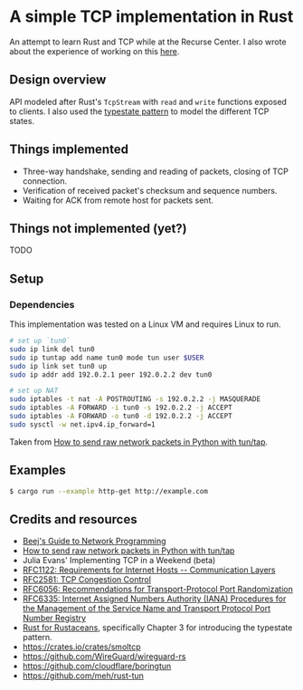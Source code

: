 # A simple TCP implementation in Rust

An attempt to learn Rust and TCP while at the Recurse Center. I also wrote about
the experience of working on this [here](https://stace.dev/rc-05-tcp-in-rust/).


## Design overview

API modeled after Rust's `TcpStream` with `read` and `write` functions exposed
to clients. I also used the [typestate
pattern](https://stace.dev/rc-04-typechecking-tcp-states-in-rust/) to model the
different TCP states.

## Things implemented

- Three-way handshake, sending and reading of packets, closing of TCP connection.
- Verification of received packet's checksum and sequence numbers.
- Waiting for ACK from remote host for packets sent.

## Things not implemented (yet?)

TODO

## Setup

### Dependencies

This implementation was tested on a Linux VM and requires Linux to run.

```bash
# set up `tun0`
sudo ip link del tun0
sudo ip tuntap add name tun0 mode tun user $USER
sudo ip link set tun0 up
sudo ip addr add 192.0.2.1 peer 192.0.2.2 dev tun0

# set up NAT
sudo iptables -t nat -A POSTROUTING -s 192.0.2.2 -j MASQUERADE
sudo iptables -A FORWARD -i tun0 -s 192.0.2.2 -j ACCEPT
sudo iptables -A FORWARD -o tun0 -d 192.0.2.2 -j ACCEPT
sudo sysctl -w net.ipv4.ip_forward=1
```

Taken from [How to send raw network packets in Python with
tun/tap](https://jvns.ca/blog/2022/09/06/send-network-packets-python-tun-tap/).

## Examples

```bash
$ cargo run --example http-get http://example.com
```

## Credits and resources

- [Beej's Guide to Network Programming](https://beej.us/guide/bgnet/html/)
- [How to send raw network packets in Python with tun/tap](https://jvns.ca/blog/2022/09/06/send-network-packets-python-tun-tap/)
- Julia Evans' Implementing TCP in a Weekend (beta)
- [RFC1122: Requirements for Internet Hosts -- Communication Layers](https://datatracker.ietf.org/doc/html/rfc1122#autoid-4)
- [RFC2581: TCP Congestion Control](https://datatracker.ietf.org/doc/html/rfc2581)
- [RFC6056: Recommendations for Transport-Protocol Port Randomization](https://datatracker.ietf.org/doc/html/rfc6056)
- [RFC6335: Internet Assigned Numbers Authority (IANA) Procedures for the Management of the Service Name and Transport Protocol Port Number Registry](https://datatracker.ietf.org/doc/html/rfc6335#autoid-8) 
- [Rust for Rustaceans](https://rust-for-rustaceans.com/), specifically Chapter 3 for introducing the typestate pattern.
- https://crates.io/crates/smoltcp
- https://github.com/WireGuard/wireguard-rs
- https://github.com/cloudflare/boringtun
- https://github.com/meh/rust-tun
